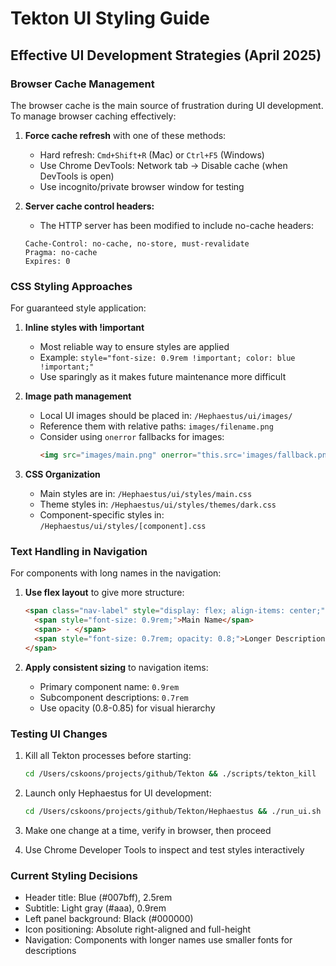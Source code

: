 # Tekton UI Styling Guide

## Effective UI Development Strategies (April 2025)

### Browser Cache Management

The browser cache is the main source of frustration during UI development. To manage browser caching effectively:

1. **Force cache refresh** with one of these methods:
   - Hard refresh: `Cmd+Shift+R` (Mac) or `Ctrl+F5` (Windows)
   - Use Chrome DevTools: Network tab → Disable cache (when DevTools is open)
   - Use incognito/private browser window for testing

2. **Server cache control headers:**
   - The HTTP server has been modified to include no-cache headers:
   ```
   Cache-Control: no-cache, no-store, must-revalidate
   Pragma: no-cache
   Expires: 0
   ```

### CSS Styling Approaches

For guaranteed style application:

1. **Inline styles with !important**
   - Most reliable way to ensure styles are applied
   - Example: `style="font-size: 0.9rem !important; color: blue !important;"`
   - Use sparingly as it makes future maintenance more difficult

2. **Image path management**
   - Local UI images should be placed in: `/Hephaestus/ui/images/`
   - Reference them with relative paths: `images/filename.png`
   - Consider using `onerror` fallbacks for images: 
     ```html
     <img src="images/main.png" onerror="this.src='images/fallback.png'; this.onerror=null;">
     ```

3. **CSS Organization**
   - Main styles are in: `/Hephaestus/ui/styles/main.css`
   - Theme styles in: `/Hephaestus/ui/styles/themes/dark.css`
   - Component-specific styles in: `/Hephaestus/ui/styles/[component].css`

### Text Handling in Navigation

For components with long names in the navigation:

1. **Use flex layout** to give more structure:
   ```html
   <span class="nav-label" style="display: flex; align-items: center;">
     <span style="font-size: 0.9rem;">Main Name</span>
     <span> - </span>
     <span style="font-size: 0.7rem; opacity: 0.8;">Longer Description</span>
   </span>
   ```

2. **Apply consistent sizing** to navigation items:
   - Primary component name: `0.9rem`
   - Subcomponent descriptions: `0.7rem`
   - Use opacity (0.8-0.85) for visual hierarchy

### Testing UI Changes

1. Kill all Tekton processes before starting:
   ```bash
   cd /Users/cskoons/projects/github/Tekton && ./scripts/tekton_kill
   ```

2. Launch only Hephaestus for UI development:
   ```bash
   cd /Users/cskoons/projects/github/Tekton/Hephaestus && ./run_ui.sh
   ```

3. Make one change at a time, verify in browser, then proceed
4. Use Chrome Developer Tools to inspect and test styles interactively

### Current Styling Decisions

- Header title: Blue (#007bff), 2.5rem
- Subtitle: Light gray (#aaa), 0.9rem
- Left panel background: Black (#000000)
- Icon positioning: Absolute right-aligned and full-height
- Navigation: Components with longer names use smaller fonts for descriptions